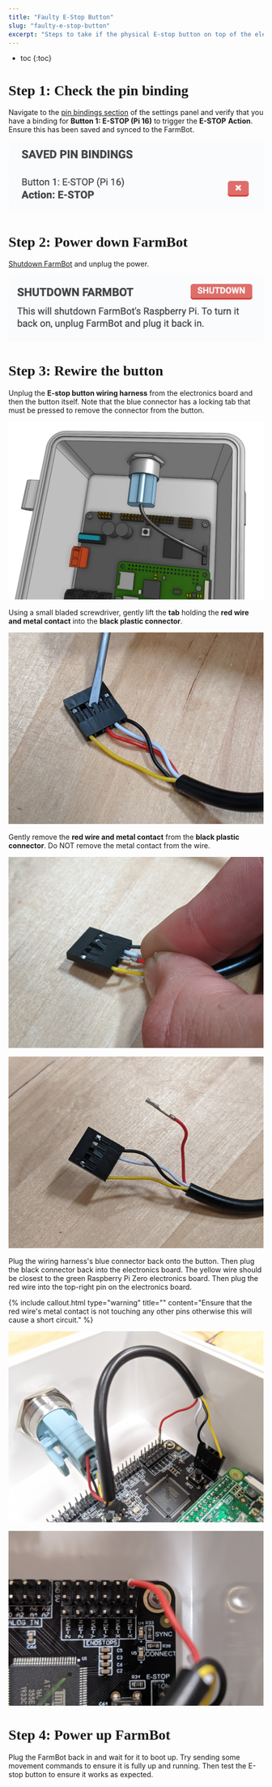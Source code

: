 ```yaml
---
title: "Faulty E-Stop Button"
slug: "faulty-e-stop-button"
excerpt: "Steps to take if the physical E-stop button on top of the electronics box is not working"
---
```


* toc
{:toc}

# Step 1: Check the pin binding
Navigate to the [pin bindings section](https://my.farm.bot/app/designer/settings?highlight=pin_bindings) of the settings panel and verify that you have a binding for **Button 1: E-STOP (Pi 16)** to trigger the **E-STOP** **Action**. Ensure this has been saved and synced to the FarmBot.

![Screen Shot 2020-06-12 at 8.02.42 PM.png](Screen_Shot_2020-06-12_at_8.02.42_PM.png)

# Step 2: Power down FarmBot
[Shutdown FarmBot](https://my.farm.bot/app/designer/settings?highlight=shutdown_farmbot) and unplug the power.

![Screen Shot 2020-06-12 at 8.11.38 PM.png](Screen_Shot_2020-06-12_at_8.11.38_PM.png)

# Step 3: Rewire the button
Unplug the **E-stop button wiring harness** from the electronics board and then the button itself. Note that the blue connector has a locking tab that must be pressed to remove the connector from the button.

![84d07bb-Estop_wiring.jpeg](Estop_wiring.jpeg)

Using a small bladed screwdriver, gently lift the **tab** holding the **red wire and metal contact** into the **black plastic connector**.

![MVIMG_20200612_170431.jpg](MVIMG_20200612_170431.jpg)

Gently remove the **red wire and metal contact** from the **black plastic connector**. Do NOT remove the metal contact from the wire.

![MVIMG_20200612_170504.jpg](MVIMG_20200612_170504.jpg)



![MVIMG_20200612_170548.jpg](MVIMG_20200612_170548.jpg)

Plug the wiring harness's blue connector back onto the button. Then plug the black connector back into the electronics board. The yellow wire should be closest to the green Raspberry Pi Zero electronics board. Then plug the red wire into the top-right pin on the electronics board.

{%
include callout.html
type="warning"
title=""
content="Ensure that the red wire's metal contact is not touching any other pins otherwise this will cause a short circuit."
%}



![MVIMG_20200612_170726.jpg](MVIMG_20200612_170726.jpg)



![IMG_20200618_143443.jpg](IMG_20200618_143443.jpg)

# Step 4: Power up FarmBot
Plug the FarmBot back in and wait for it to boot up. Try sending some movement commands to ensure it is fully up and running. Then test the E-stop button to ensure it works as expected.

<style>
.hub-container {
  max-width: 1350px;
}

h1 {
  font-family: Inknut Antiqua;
}
  
a[title="Guides"] {
  color: #f4f4f4!important;
  border-bottom: 5px solid #f4f4f4;
  padding-bottom: 20px!important;
}
  
a[title="Guides"]:hover {
  color: white!important;
  border-bottom-color: white;
}
  
#hub-header li a:hover {
  box-shadow: none!important;
}
</style>

<meta name="theme-color" content="#942401">

